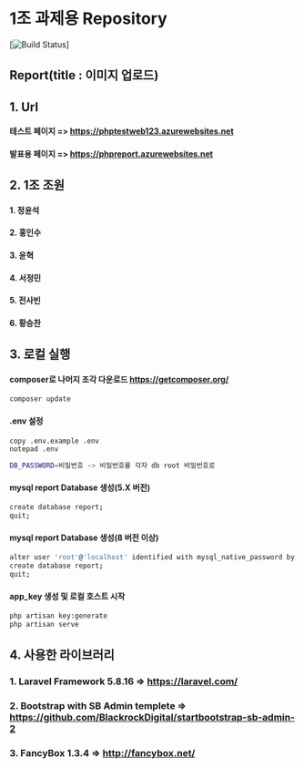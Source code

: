 # 1조 과제용 Repository
[![Build Status](https://phpreport.azurewebsites.net)]

## Report(title : 이미지 업로드)
## 1. Url
#### 테스트 페이지 => https://phptestweb123.azurewebsites.net
#### 발표용 페이지 => https://phpreport.azurewebsites.net

## 2. 1조 조원
#### 1. 정윤석
#### 2. 홍인수
#### 3. 윤혁
#### 4. 서정민
#### 5. 전사빈
#### 6. 황승찬

## 3. 로컬 실행
#### composer로 나머지 조각 다운로드 https://getcomposer.org/
```bash
composer update
```
#### .env 설정
```bash
copy .env.example .env
notepad .env

DB_PASSWORD=비밀번호 -> 비밀번호를 각자 db root 비밀번호로
```
#### mysql report Database 생성(5.X 버전)
```bash
create database report;
quit;
```
#### mysql report Database 생성(8 버전 이상)
```bash
alter user 'root'@'localhost' identified with mysql_native_password by 비밀번호;
create database report;
quit;
```
#### app_key 생성 및 로컬 호스트 시작
```bash
php artisan key:generate
php artisan serve
```
## 4. 사용한 라이브러리
### 1. Laravel Framework 5.8.16 => https://laravel.com/
### 2. Bootstrap with SB Admin templete => https://github.com/BlackrockDigital/startbootstrap-sb-admin-2
### 3. FancyBox 1.3.4 => http://fancybox.net/

